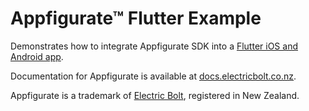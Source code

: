 # Appfigurate™ Flutter Example

Demonstrates how to integrate Appfigurate SDK into a [Flutter iOS and Android app](https://docs.electricbolt.co.nz/getting-started/examples#flutter).

Documentation for Appfigurate is available at [docs.electricbolt.co.nz](https://docs.electricbolt.co.nz).

Appfigurate is a trademark of [Electric Bolt](https://www.electricbolt.co.nz), registered in New Zealand.